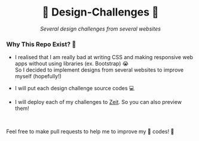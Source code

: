 <div align="center">
<h1>📐 Design-Challenges 📐 </h1>
  <i>Several design challenges from several websites</i>
</div>

<h3>Why This Repo Exist? 🤔</h3>

- <p>I realised that I am really bad at writing CSS and making responsive web apps without using libraries (ex. Bootstrap) 😭 <br> So I decided to implement designs from several websites to improve myself (hopefully!)</p>
- <p>I will put each design challenge source codes 💻</p>
- <p>I will deploy each of my challenges to <a href="https://zeit.co/">Zeit</a>. So you can also preview them!</p>
<br>
<p>Feel free to make pull requests to help me to improve my 💩 codes! 🥳 </p>

